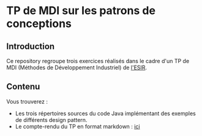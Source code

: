 # TP de MDI sur les patrons de conceptions

## Introduction
Ce repository regroupe trois exercices réalisés dans le cadre d'un TP de MDI (Méthodes de Développement Industriel) de [l'ESIR](https://esir.univ-rennes1.fr/).

## Contenu
Vous trouverez :
 - Les trois répertoires sources du code Java implémentant des exemples de différents design pattern.
 - Le compte-rendu du TP en format markdown : [ici](./compte-rendu.md)